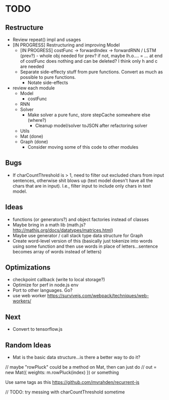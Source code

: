 # TODO

## Restructure

* Review repeat() impl and usages
* [IN PROGRESS] Restructuring and improving Model
  * [IN PROGRESS] costFunc -> forwardIndex -> forwardRNN / LSTM (prev?) - whole obj needed for prev? if not, maybe lh.o.... = ... at end of costFunc does nothing and can be deleted? I think only h and c are needed
  * Separate side-effecty stuff from pure functions. Convert as much as possible to pure functions.
    * Notate side-effects
* review each module
  * Model
    * costFunc
  * RNN
  * Solver
    * Make solver a pure func, store stepCache somewhere else (where?)
      * Cleanup model/solver toJSON after refactoring solver
  * Utils
  * Mat (done)
  * Graph (done)
    * Consider moving some of this code to other modules

## Bugs

* If charCountThreshold is > 1, need to filter out excluded chars from input sentences, otherwise shit blows up (text model doesn't have all the chars that are in input). I.e., filter input to include only chars in text model.

## Ideas

* functions (or generators?) and object factories instead of classes
* Maybe bring in a math lib (math.js? http://mathjs.org/docs/datatypes/matrices.html)
* Maybe use generator / call stack type data structure for Graph
* Create word-level version of this (basically just tokenize into words using some function and then use words in place of letters...sentence becomes array of words instead of letters)

## Optimizations

* checkpoint callback (write to local storage?)
* Optimize for perf in node.js env
* Port to other languages. Go?
* use web worker https://survivejs.com/webpack/techniques/web-workers/

## Next

* Convert to tensorflow.js

## Random Ideas

* Mat is the basic data structure...is there a better way to do it?

// maybe "rowPluck" could be a method on Mat, then can just do
// out = new Mat({ weights: m.rowPluck(index) }) or something

Use same tags as this https://github.com/mvrahden/recurrent-js

// TODO: try messing with charCountThreshold sometime
